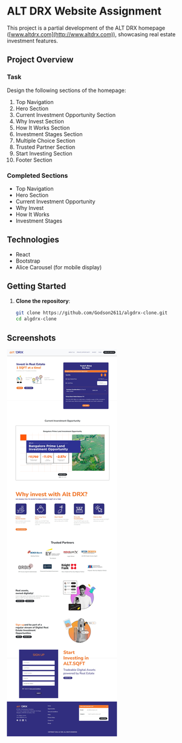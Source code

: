 # ALT DRX Website Assignment

This project is a partial development of the ALT DRX homepage ([www.altdrx.com](http://www.altdrx.com)), showcasing real estate investment features.

## Project Overview

### Task

Design the following sections of the homepage:

1. Top Navigation
2. Hero Section
3. Current Investment Opportunity Section
4. Why Invest Section
5. How It Works Section
6. Investment Stages Section
7. Multiple Choice Section
8. Trusted Partner Section
9. Start Investing Section
10. Footer Section

### Completed Sections

- Top Navigation
- Hero Section
- Current Investment Opportunity
- Why Invest
- How It Works
- Investment Stages

## Technologies

- React
- Bootstrap
- Alice Carousel (for mobile display)

## Getting Started

1. **Clone the repository**:
   ```bash
   git clone https://github.com/Godson2611/algdrx-clone.git
   cd algdrx-clone
   ```

## Screenshots

![App Screenshot](/client/src/assets/img/Screenshot_alt-drt_clone.jpeg)
